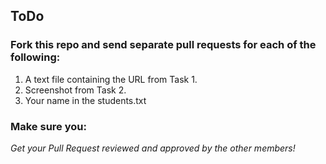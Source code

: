 ## ToDo

### Fork this repo and send separate pull requests for each of the following:
1. A text file containing the URL from Task 1.
1. Screenshot from Task 2.
1. Your name in the students.txt

### Make sure you:
*Get your Pull Request reviewed and approved by the other members!*


